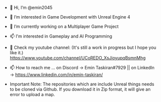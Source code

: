 - 👋 Hi, I’m @emin2045
- 👀 I’m interested in Game Development with Unreal Engine 4
- 🌱 I’m currently working on a Multiplayer Game Project
- 📫 I'm interested in Gameplay and AI Programming 
- 👀 Check my youtube channel: (It's still a work in progress but I hope you like it.) https://www.youtube.com/channel/UCoREDO_XsJioyupqBsmnMhg
- 📫 How to reach me ... on Discord -> Emin Taskiran#7929 || on LinkedIn -> https://www.linkedin.com/in/emin-taskiran/

- Important Note: The repositories which are include Unreal things needs to be cloned via Github. If you download it in Zip format, it will give an error to upload a map.

<!---
emin2045/emin2045 is a ✨ special ✨ repository because its `README.md` (this file) appears on your GitHub profile.
You can click the Preview link to take a look at your changes.
--->
